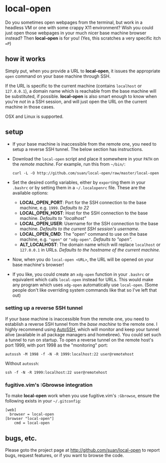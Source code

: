 local-open
==========
Do you sometimes open webpages from the terminal, but work in a headless VM or one with some crappy X11 environment? Wish you could just open those webpages in your much nicer base machine browser instead? Then **local-open** is for you! (Yes, this scratches a very specific itch `=P`)

how it works
------------
Simply put, when you provide a URL to **local-open**, it issues the appropriate `open` command on your base machine through SSH.

If the URL is specific to the current machine (contains `localhost` or `127.0.0.1`), a domain name which is reachable from the base machine will be substituted, if possible. **local-open** is also smart enough to know when you're *not* in a SSH session, and will just open the URL on the current machine in those cases.

OSX and Linux is supported.

setup
-----
- If your base machine is inaccessible from the remote one, you need to setup a reverse SSH tunnel. The below section has instructions.
- Download the `local-open` script and place it somewhere in your `PATH` on the *remote machine*. For example, run this from `~/bin/`:

    ```
    curl -L -O http://github.com/suan/local-open/raw/master/local-open
    ```
- Set the desired config variables, either by `export`ing them in your `.bashrc` or by setting them in a `~/.localopenrc` file. These are the available options:
  - **LOCAL_OPEN_PORT**: Port for the SSH connection to the base machine, e.g. `1999`. *Defaults to 22*
  - **LOCAL_OPEN_HOST**: Host for the SSH connection to the base machine. *Defaults to "localhost"*
  - **LOCAL_OPEN_USER**: Username for the SSH connection to the base machine. *Defaults to the current SSH session's username.*
  - **LOCAL_OPEN_CMD**: The "open" command to use on the base machine, e.g. `"open"` or `"xdg-open"`. *Defaults to "open".*
  - **ALT_LOCALHOST**: The domain name which will replace `localhost` or `127.0.0.1` in URLs. *Defaults to the hostname of the current machine.*

- Now, when you do `local-open <URL>`, the URL will be opened on your base machine's browser!
- If you like, you could create an `xdg-open` function in your `.bashrc` or equivalent which calls `local-open` instead for URLs. This would make any program which uses `xdg-open` automatically use `local-open`. (Some people don't like overriding system commands like that so I've left that out)

### setting up a reverse SSH tunnel
If your base machine is inaccessible from the remote one, you need to establish a reverse SSH tunnel from the *base machine* to the remote one. I highly recommend using [AutoSSH][autossh], which will monitor and keep your tunnel alive (available in all package managers and homebrew). You could set such a tunnel to run on startup. To open a reverse tunnel on the remote host's port 1999, with port 1998 as the "monitoring" port:

```
autossh -M 1998 -f -N -R 1999:localhost:22 user@remotehost
```
Without `autossh`:

```
ssh -f -N -R 1999:localhost:22 user@remotehost
```


### fugitive.vim's :Gbrowse integration ###
To make **local-open** work when you use fugitive.vim's `:Gbrowse`, ensure the following exists in your `~/.gitconfig`:

```
[web]
  browser = local-open
[browser "local-open"]
	cmd = local-open
```

bugs, etc.
----------
Please goto the project page at http://github.com/suan/local-open to report bugs, request features, or if you want to browse the code.



[autossh]: http://www.debianadmin.com/autossh-automatically-restart-ssh-sessions-and-tunnels.html
